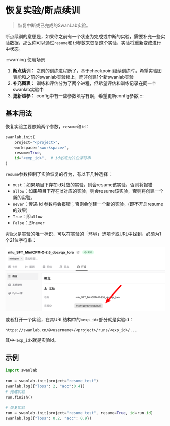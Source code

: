# 恢复实验/断点续训

> 恢复中断或已完成的SwanLab实验。

断点续训的意思是，如果你之前有一个状态为完成或中断的实验，需要补充一些实验数据，那么你可以通过`resume`和`id`参数来恢复这个实验，实验将重新变成进行中状态。

:::warning 使用场景
1. **断点续训：** 之前的训练进程断了，基于checkpoint继续训练时，希望实验图表能和之前的swanlab实验续上，而非创建1个新swanlab实验
2. **补充图表：** 训练和评估分为了两个进程，但希望评估和训练记录在同一个swanlab实验中
3. **更新超参：** config中有一些参数填写有误，希望更新config参数
:::

## 基本用法

恢复实验主要依赖两个参数，`resume`和`id`：

```python
swanlab.init(
    project="<project>",
    workspace="<workspace>",
    resume=True,
    id="<exp_id>",  # id必须为21位字符串
)
```

`resume`参数控制了实验恢复的行为，有以下几种选择：

- `must`：如果项目下存在id对应的实验，则会resume该实验，否则将报错
- `allow`：如果项目下存在id对应的实验，则会resume该实验，否则将创建一个新的实验。
- `never`：传递 id 参数将会报错；否则会创建一个新的实验。(即不开启resume的效果)
- `True`：即`allow`
- `False`：即`never`

`实验id`是实验的唯一标识，可以在实验的「环境」选项卡或URL中找到，必须为1个21位字符串：

![](./resume-experiment/exp_id.png)

或者打开一个实验，在其URL结构中的`<exp_id>`部分就是实验id：

```
https://swanlab.cn/@<username>/<project>/runs/<exp_id>/...
```

其中`<exp_id>`就是实验id。

## 示例

```python
import swanlab

run = swanlab.init(project="resume_test")
swanlab.log({"loss": 2, "acc":0.4})
# 完成实验
run.finish()

# 恢复实验
run = swanlab.init(project="resume_test", resume=True, id=run.id)
swanlab.log({"loss": 0.2, "acc": 0.9})
```
